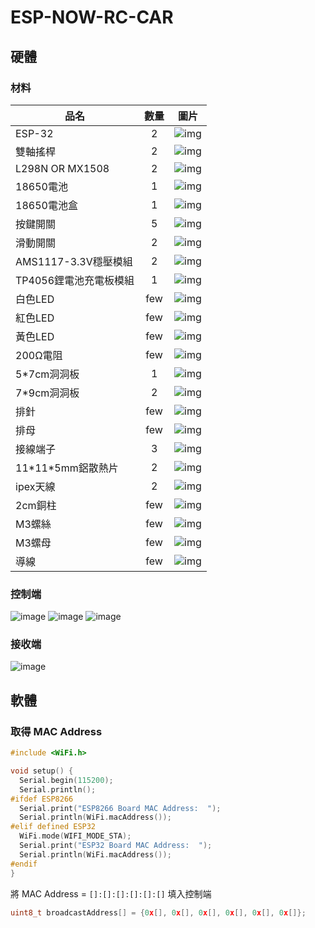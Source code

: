 # ESP-NOW-RC-CAR

## 硬體

### 材料

| 品名                      |    數量    |                 圖片                  |
| ------------------------- | :--------: | :----------------------------------: |
| ESP-32                    |    2     | ![img](img/NodeMCU-32S.jpg)            |
| 雙軸搖桿                   |    2     | ![img](img/joystick.jpg)               |
| L298N OR MX1508           |    2     | ![img](img/MX1508.jpg)                  |
| 18650電池                  |    1    | ![img](img/18650-battery.jpg)           |
| 18650電池盒                |    1     | ![img](img/18650-battery-case.jpg)     |
| 按鍵開關                   |    5     | ![img](img/button-switch.jpg)          |
| 滑動開關                   |    2     | ![img](img/slide-switch.jpg)           |
| AMS1117-3.3V穩壓模組       |    2     | ![img](img/AMS1117-3.3V.jpg)           |
| TP4056鋰電池充電板模組      |    1     | ![img](img/TP4056.jpg)                 |
| 白色LED                    |    few   | ![img](img/)
| 紅色LED                    |    few   | ![img](img/)
| 黃色LED                    |    few   | ![img](img/)
| 200Ω電阻                   |    few   | ![img](img/resistance-200Ω.jpg)        |
| 5\*7cm洞洞板               |     1    | ![img](img/stripboard-5X7cm.jpg)        |
| 7\*9cm洞洞板               |     2    | ![img](img/stripboard-7X9cm.jpg)        |
| 排針                       |    few   | ![img](img/pin-header.jpg)
| 排母                       |    few   | ![img](img/female-header.jpg)          |
| 接線端子                   |     3    | ![img](img/KF301-2P.jpg)               |
| 11\*11\*5mm鋁散熱片        |     2    | ![img](img/)
| ipex天線                   |     2    | ![img](img/)
| 2cm銅柱                    |    few   | ![img](img/)
| M3螺絲                     |    few   | ![img](img/)
| M3螺母                     |    few   | ![img](img/)
| 導線                       |    few   | ![img](img/)

### 控制端
![image](img/control_top.jpg)
![image](img/control_front.jpg)
![image](img/control_open.jpg)

### 接收端
![image](img/romote.jpg)

## 軟體

### 取得 MAC Address

``` cpp
#include <WiFi.h>

void setup() {
  Serial.begin(115200);
  Serial.println();
#ifdef ESP8266
  Serial.print("ESP8266 Board MAC Address:  ");
  Serial.println(WiFi.macAddress());
#elif defined ESP32
  WiFi.mode(WIFI_MODE_STA);
  Serial.print("ESP32 Board MAC Address:  ");
  Serial.println(WiFi.macAddress());
#endif
}
```

將 MAC Address = `[]:[]:[]:[]:[]:[]` 填入控制端

``` cpp
uint8_t broadcastAddress[] = {0x[], 0x[], 0x[], 0x[], 0x[], 0x[]};
```
